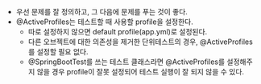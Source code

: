 - 우선 문제를 잘 정의하고, 그 다음에 문제를 푸는 것이 좋다.
- @ActiveProfiles는 테스트할 때 사용할 profile을 설정한다.
  - 따로 설정하지 않으면 default profile(app.yml)로 설정된다.
  - 다른 오브젝트에 대한 의존성을 제거한 단위테스트의 경우, @ActiveProfiles를 설정할 필요 없다.
  - @SpringBootTest를 쓰는 테스트 클래스라면 @ActiveProfiles를 설정해주지 않을 경우 profile이 잘못 설정되어 테스트 실행이 잘 되지 않을 수 있다.
